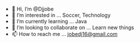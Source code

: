 - 👋 Hi, I’m @Djjobe
- 👀 I’m interested in ... Soccer, Technology
- 🌱 I’m currently learning ... Java
- 💞️ I’m looking to collaborate on ... Learn new things
- 📫 How to reach me ... jobedj16@gmail.com

<!---
Djjobe/Djjobe is a ✨ special ✨ repository because its `README.md` (this file) appears on your GitHub profile.
You can click the Preview link to take a look at your changes.
--->

